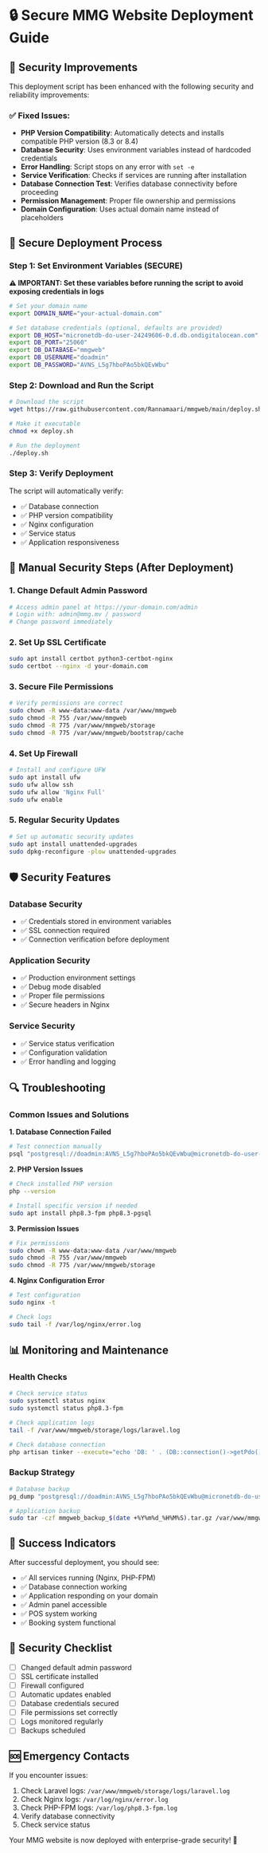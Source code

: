 # 🔒 Secure MMG Website Deployment Guide

## 🚨 Security Improvements

This deployment script has been enhanced with the following security and reliability improvements:

### ✅ Fixed Issues:
- **PHP Version Compatibility**: Automatically detects and installs compatible PHP version (8.3 or 8.4)
- **Database Security**: Uses environment variables instead of hardcoded credentials
- **Error Handling**: Script stops on any error with `set -e`
- **Service Verification**: Checks if services are running after installation
- **Database Connection Test**: Verifies database connectivity before proceeding
- **Permission Management**: Proper file ownership and permissions
- **Domain Configuration**: Uses actual domain name instead of placeholders

## 🚀 Secure Deployment Process

### Step 1: Set Environment Variables (SECURE)

**⚠️ IMPORTANT: Set these variables before running the script to avoid exposing credentials in logs**

```bash
# Set your domain name
export DOMAIN_NAME="your-actual-domain.com"

# Set database credentials (optional, defaults are provided)
export DB_HOST="micronetdb-do-user-24249606-0.d.db.ondigitalocean.com"
export DB_PORT="25060"
export DB_DATABASE="mmgweb"
export DB_USERNAME="doadmin"
export DB_PASSWORD="AVNS_L5g7hboPAo5bkQEvWbu"
```

### Step 2: Download and Run the Script

```bash
# Download the script
wget https://raw.githubusercontent.com/Rannamaari/mmgweb/main/deploy.sh

# Make it executable
chmod +x deploy.sh

# Run the deployment
./deploy.sh
```

### Step 3: Verify Deployment

The script will automatically verify:
- ✅ Database connection
- ✅ PHP version compatibility
- ✅ Nginx configuration
- ✅ Service status
- ✅ Application responsiveness

## 🔧 Manual Security Steps (After Deployment)

### 1. Change Default Admin Password
```bash
# Access admin panel at https://your-domain.com/admin
# Login with: admin@mmg.mv / password
# Change password immediately
```

### 2. Set Up SSL Certificate
```bash
sudo apt install certbot python3-certbot-nginx
sudo certbot --nginx -d your-domain.com
```

### 3. Secure File Permissions
```bash
# Verify permissions are correct
sudo chown -R www-data:www-data /var/www/mmgweb
sudo chmod -R 755 /var/www/mmgweb
sudo chmod -R 775 /var/www/mmgweb/storage
sudo chmod -R 775 /var/www/mmgweb/bootstrap/cache
```

### 4. Set Up Firewall
```bash
# Install and configure UFW
sudo apt install ufw
sudo ufw allow ssh
sudo ufw allow 'Nginx Full'
sudo ufw enable
```

### 5. Regular Security Updates
```bash
# Set up automatic security updates
sudo apt install unattended-upgrades
sudo dpkg-reconfigure -plow unattended-upgrades
```

## 🛡️ Security Features

### Database Security
- ✅ Credentials stored in environment variables
- ✅ SSL connection required
- ✅ Connection verification before deployment

### Application Security
- ✅ Production environment settings
- ✅ Debug mode disabled
- ✅ Proper file permissions
- ✅ Secure headers in Nginx

### Service Security
- ✅ Service status verification
- ✅ Configuration validation
- ✅ Error handling and logging

## 🔍 Troubleshooting

### Common Issues and Solutions

**1. Database Connection Failed**
```bash
# Test connection manually
psql "postgresql://doadmin:AVNS_L5g7hboPAo5bkQEvWbu@micronetdb-do-user-24249606-0.d.db.ondigitalocean.com:25060/mmgweb?sslmode=require"
```

**2. PHP Version Issues**
```bash
# Check installed PHP version
php --version

# Install specific version if needed
sudo apt install php8.3-fpm php8.3-pgsql
```

**3. Permission Issues**
```bash
# Fix permissions
sudo chown -R www-data:www-data /var/www/mmgweb
sudo chmod -R 755 /var/www/mmgweb
sudo chmod -R 775 /var/www/mmgweb/storage
```

**4. Nginx Configuration Error**
```bash
# Test configuration
sudo nginx -t

# Check logs
sudo tail -f /var/log/nginx/error.log
```

## 📊 Monitoring and Maintenance

### Health Checks
```bash
# Check service status
sudo systemctl status nginx
sudo systemctl status php8.3-fpm

# Check application logs
tail -f /var/www/mmgweb/storage/logs/laravel.log

# Check database connection
php artisan tinker --execute="echo 'DB: ' . (DB::connection()->getPdo() ? 'OK' : 'FAILED');"
```

### Backup Strategy
```bash
# Database backup
pg_dump "postgresql://doadmin:AVNS_L5g7hboPAo5bkQEvWbu@micronetdb-do-user-24249606-0.d.db.ondigitalocean.com:25060/mmgweb?sslmode=require" > backup_$(date +%Y%m%d_%H%M%S).sql

# Application backup
sudo tar -czf mmgweb_backup_$(date +%Y%m%d_%H%M%S).tar.gz /var/www/mmgweb
```

## 🎯 Success Indicators

After successful deployment, you should see:
- ✅ All services running (Nginx, PHP-FPM)
- ✅ Database connection working
- ✅ Application responding on your domain
- ✅ Admin panel accessible
- ✅ POS system working
- ✅ Booking system functional

## 🚨 Security Checklist

- [ ] Changed default admin password
- [ ] SSL certificate installed
- [ ] Firewall configured
- [ ] Automatic updates enabled
- [ ] Database credentials secured
- [ ] File permissions set correctly
- [ ] Logs monitored regularly
- [ ] Backups scheduled

## 🆘 Emergency Contacts

If you encounter issues:
1. Check Laravel logs: `/var/www/mmgweb/storage/logs/laravel.log`
2. Check Nginx logs: `/var/log/nginx/error.log`
3. Check PHP-FPM logs: `/var/log/php8.3-fpm.log`
4. Verify database connectivity
5. Check service status

Your MMG website is now deployed with enterprise-grade security! 🚀
